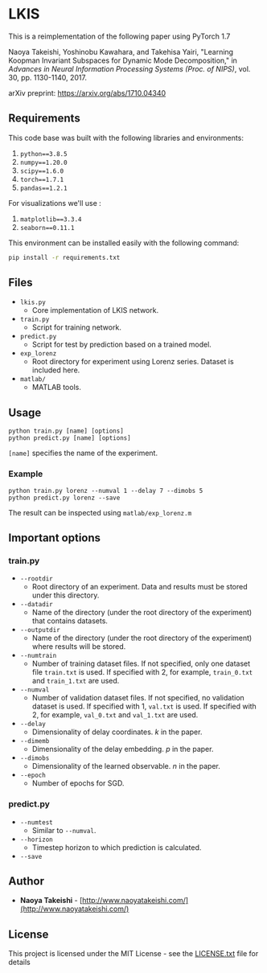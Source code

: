 # LKIS

This is a reimplementation of the following paper using PyTorch 1.7 

Naoya Takeishi, Yoshinobu Kawahara, and Takehisa Yairi, "Learning Koopman Invariant Subspaces for Dynamic Mode Decomposition," in *Advances in Neural Information Processing Systems (Proc. of NIPS)*, vol. 30, pp. 1130-1140, 2017.

arXiv preprint: <https://arxiv.org/abs/1710.04340>

## Requirements
This code base was built with the following libraries and environments:
1. `python==3.8.5`
2. `numpy==1.20.0`
3. `scipy==1.6.0`
4. `torch==1.7.1`
5. `pandas==1.2.1`

For visualizations we'll use :
1. `matplotlib==3.3.4`
2. `seaborn==0.11.1`

This environment can be installed easily with the following command:
```bash
pip install -r requirements.txt
```
## Files

* `lkis.py`
	- Core implementation of LKIS network.
* `train.py`
	- Script for training network.
* `predict.py`
	- Script for test by prediction based on a trained model.
* `exp_lorenz`
	- Root directory for experiment using Lorenz series. Dataset is included here.
* `matlab/`
	- MATLAB tools.


## Usage

```
python train.py [name] [options]
python predict.py [name] [options]
```

`[name]` specifies the name of the experiment.

### Example

```
python train.py lorenz --numval 1 --delay 7 --dimobs 5
python predict.py lorenz --save
```

The result can be inspected using `matlab/exp_lorenz.m`

## Important options

### train.py

* `--rootdir`
	- Root directory of an experiment. Data and results must be stored under this directory.
* `--datadir`
	- Name of the directory (under the root directory of the experiment) that contains datasets.
* `--outputdir`
	- Name of the directory (under the root directory of the experiment) where results will be stored.
* `--numtrain`
	- Number of training dataset files. If not specified, only one dataset file `train.txt` is used. If specified with 2, for example, `train_0.txt` and `train_1.txt` are used.
* `--numval`
	- Number of validation dataset files. If not specified, no validation dataset is used. If specified with 1, `val.txt` is used. If specified with 2, for example, `val_0.txt` and `val_1.txt` are used.
* `--delay`
	- Dimensionality of delay coordinates. $k$ in the paper.
* `--dimemb`
	- Dimensionality of the delay embedding. $p$ in the paper.
* `--dimobs`
	- Dimensionality of the learned observable. $n$ in the paper.
* `--epoch`
	- Number of epochs for SGD.

### predict.py

* `--numtest`
	- Similar to `--numval`.
* `--horizon`
	- Timestep horizon to which prediction is calculated.
* `--save`

## Author

*  **Naoya Takeishi** - [http://www.naoyatakeishi.com/](http://www.naoyatakeishi.com/)

## License

This project is licensed under the MIT License - see the [LICENSE.txt](LICENSE.txt) file for details